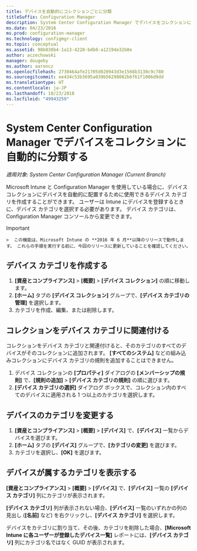 ```yaml
---
title: デバイスを自動的にコレクションごとに分類
titleSuffix: Configuration Manager
description: System Center Configuration Manager でデバイスをコレクションに自動的に分類します。
ms.date: 04/23/2016
ms.prod: configuration-manager
ms.technology: configmgr-client
ms.topic: conceptual
ms.assetid: 98b038b4-1a13-4228-bdb8-a12194e32b0e
author: aczechowski
manager: dougeby
ms.author: aaroncz
ms.openlocfilehash: 2730464afe21705d020943d3e1566b3130c9c780
ms.sourcegitcommit: ee434c53b3695a039b56298082b6f61f1006d9dd
ms.translationtype: HT
ms.contentlocale: ja-JP
ms.lasthandoff: 10/23/2018
ms.locfileid: "49943259"
---
```

# <a name="automatically-categorize-devices-into-collections-with-system-center-configuration-manager"></a>System Center Configuration Manager でデバイスをコレクションに自動的に分類する

*適用対象: System Center Configuration Manager (Current Branch)*

Microsoft Intune と Configuration Manager を使用している場合に、デバイス コレクションにデバイスを自動的に配置するために使用できるデバイス カテゴリを作成することができます。 ユーザーは Intune にデバイスを登録するときに、デバイス カテゴリを選択する必要があります。 デバイス カテゴリは、Configuration Manager コンソールから変更できます。

> [!IMPORTANT]  
    >  この機能は、Microsoft Intune の **2016 年 6 月**以降のリリースで動作します。 これらの手順を実行する前に、今回のリリースに更新していることを確認してください。

## <a name="create-device-categories"></a>デバイス カテゴリを作成する

1.  **[資産とコンプライアンス]** > **[概要]** > **[デバイス コレクション]** の順に移動します。
2.  **[ホーム]** タブの **[デバイス コレクション]** グループで、**[デバイス カテゴリの管理]** を選択します。
3.  カテゴリを作成、編集、または削除します。

## <a name="associate-a-collection-with-a-device-category"></a>コレクションをデバイス カテゴリに関連付ける

コレクションをデバイス カテゴリと関連付けると、そのカテゴリのすべてのデバイスがそのコレクションに追加されます。 **[すべてのシステム]** などの組み込みコレクションにデバイス カテゴリの規則を追加することはできません。

1.  デバイス コレクションの **[プロパティ]** ダイアログの **[メンバーシップの規則]** で、**[規則の追加]** > **[デバイス カテゴリの規則]** の順に選びます。
2.  **[デバイス カテゴリの選択]** ダイアログ ボックスで、コレクション内のすべてのデバイスに適用される 1 つ以上のカテゴリを選択します。

## <a name="change-the-category-of-a-device"></a>デバイスのカテゴリを変更する

1.  **[資産とコンプライアンス]** > **[概要]** > **[デバイス]** で、**[デバイス]** 一覧からデバイスを選びます。
2.  **[ホーム]** タブの **[デバイス]** グループで、**[カテゴリの変更]** を選びます。
3.  カテゴリを選択し、**[OK]** を選びます。

## <a name="view-which-category-a-device-belongs-to"></a>デバイスが属するカテゴリを表示する

**[資産とコンプライアンス]** > **[概要]** > **[デバイス]** で、**[デバイス]** 一覧の **[デバイス カテゴリ]** 列にカテゴリが表示されます。

**[デバイス カテゴリ]** 列が表示されない場合、**[デバイス]** 一覧のいずれかの列の見出し (**[名前]** など) を右クリックし、**[デバイス カテゴリ]** を選択します。

デバイスをカテゴリに割り当て、その後、カテゴリを削除した場合、**[Microsoft Intune に各ユーザーが登録したデバイス一覧]** レポートには、**[デバイス カテゴリ]** 列にカテゴリ名ではなく GUID が表示されます。
